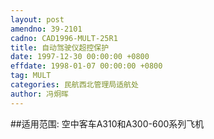 ```yaml
---
layout: post
amendno: 39-2101
cadno: CAD1996-MULT-25R1
title: 自动驾驶仪超控保护
date: 1997-12-30 00:00:00 +0800
effdate: 1998-01-07 00:00:00 +0800
tag: MULT
categories: 民航西北管理局适航处
author: 冯炯晖
---
```


##适用范围:
空中客车A310和A300-600系列飞机


